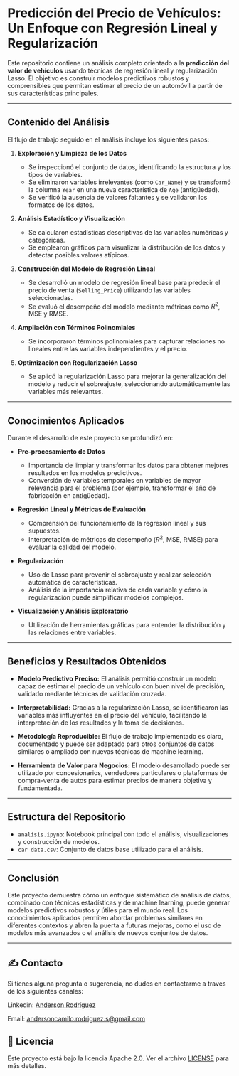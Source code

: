 # Predicción del Precio de Vehículos: Un Enfoque con Regresión Lineal y Regularización

Este repositorio contiene un análisis completo orientado a la **predicción del valor de vehículos** usando técnicas de regresión lineal y regularización Lasso. El objetivo es construir modelos predictivos robustos y comprensibles que permitan estimar el precio de un automóvil a partir de sus características principales.

---

## Contenido del Análisis

El flujo de trabajo seguido en el análisis incluye los siguientes pasos:

1. **Exploración y Limpieza de los Datos**
   - Se inspeccionó el conjunto de datos, identificando la estructura y los tipos de variables.
   - Se eliminaron variables irrelevantes (como `Car_Name`) y se transformó la columna `Year` en una nueva característica de `Age` (antigüedad).
   - Se verificó la ausencia de valores faltantes y se validaron los formatos de los datos.

2. **Análisis Estadístico y Visualización**
   - Se calcularon estadísticas descriptivas de las variables numéricas y categóricas.
   - Se emplearon gráficos para visualizar la distribución de los datos y detectar posibles valores atípicos.

3. **Construcción del Modelo de Regresión Lineal**
   - Se desarrolló un modelo de regresión lineal base para predecir el precio de venta (`Selling_Price`) utilizando las variables seleccionadas.
   - Se evaluó el desempeño del modelo mediante métricas como $R^2$, MSE y RMSE.

4. **Ampliación con Términos Polinomiales**
   - Se incorporaron términos polinomiales para capturar relaciones no lineales entre las variables independientes y el precio.

5. **Optimización con Regularización Lasso**
   - Se aplicó la regularización Lasso para mejorar la generalización del modelo y reducir el sobreajuste, seleccionando automáticamente las variables más relevantes.

---

## Conocimientos Aplicados

Durante el desarrollo de este proyecto se profundizó en:

- **Pre-procesamiento de Datos**
  - Importancia de limpiar y transformar los datos para obtener mejores resultados en los modelos predictivos.
  - Conversión de variables temporales en variables de mayor relevancia para el problema (por ejemplo, transformar el año de fabricación en antigüedad).

- **Regresión Lineal y Métricas de Evaluación**
  - Comprensión del funcionamiento de la regresión lineal y sus supuestos.
  - Interpretación de métricas de desempeño ($R^2$, MSE, RMSE) para evaluar la calidad del modelo.

- **Regularización**
  - Uso de Lasso para prevenir el sobreajuste y realizar selección automática de características.
  - Análisis de la importancia relativa de cada variable y cómo la regularización puede simplificar modelos complejos.

- **Visualización y Análisis Exploratorio**
  - Utilización de herramientas gráficas para entender la distribución y las relaciones entre variables.

---

## Beneficios y Resultados Obtenidos

- **Modelo Predictivo Preciso:** El análisis permitió construir un modelo capaz de estimar el precio de un vehículo con buen nivel de precisión, validado mediante técnicas de validación cruzada.

- **Interpretabilidad:** Gracias a la regularización Lasso, se identificaron las variables más influyentes en el precio del vehículo, facilitando la interpretación de los resultados y la toma de decisiones.

- **Metodología Reproducible:** El flujo de trabajo implementado es claro, documentado y puede ser adaptado para otros conjuntos de datos similares o ampliado con nuevas técnicas de machine learning.

- **Herramienta de Valor para Negocios:** El modelo desarrollado puede ser utilizado por concesionarios, vendedores particulares o plataformas de compra-venta de autos para estimar precios de manera objetiva y fundamentada.

---

## Estructura del Repositorio

- `analisis.ipynb`: Notebook principal con todo el análisis, visualizaciones y construcción de modelos.
- `car data.csv`: Conjunto de datos base utilizado para el análisis.

---

## Conclusión

Este proyecto demuestra cómo un enfoque sistemático de análisis de datos, combinado con técnicas estadísticas y de machine learning, puede generar modelos predictivos robustos y útiles para el mundo real. Los conocimientos aplicados permiten abordar problemas similares en diferentes contextos y abren la puerta a futuras mejoras, como el uso de modelos más avanzados o el análisis de nuevos conjuntos de datos.

---
## ✍️ Contacto
Si tienes alguna pregunta o sugerencia, no dudes en contactarme a traves de los siguientes canales:

Linkedin: [Anderson Rodríguez](https://www.linkedin.com/in/andersoncrs)

Email: andersoncamilo.rodriguez.s@gmail.com

## 📓 Licencia

Este proyecto está bajo la licencia Apache 2.0. Ver el archivo [LICENSE](LICENSE) para más detalles.

